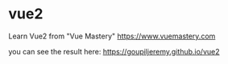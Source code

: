# vue2

Learn Vue2 from "Vue Mastery" https://www.vuemastery.com

you can see the result here: https://goupiljeremy.github.io/vue2
